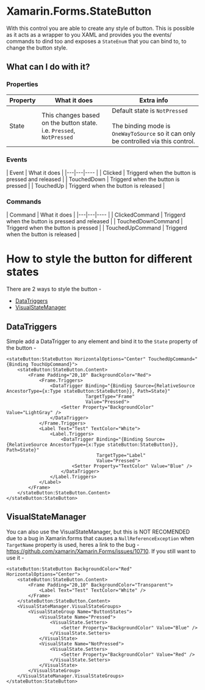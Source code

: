 # Xamarin.Forms.StateButton

With this control you are able to create any style of button.
This is possible as it acts as a wrapper to you XAML and provides you the events/ commands to dind too and exposes a `StateEnum` that you can bind to, to change the button style.

## What can I do with it?
### Properties
| Property | What it does | Extra info |
|---|---|---- |
| State | This changes based on the button state. i.e. `Pressed`, `NotPressed` | Default state is `NotPressed` <br/>  <br/> The binding mode is `OneWayToSource` so it can only be controlled via this control. |

### Events
| Event | What it does |
|---|---|---- |
| Clicked | Triggerd when the button is pressed and released |
| TouchedDown | Triggerd when the button is pressed |
| TouchedUp | Triggerd when the button is released |

### Commands
| Command | What it does |
|---|---|---- |
| ClickedCommand | Triggerd when the button is pressed and released |
| TouchedDownCommand | Triggerd when the button is pressed |
| TouchedUpCommand | Triggerd when the button is released |


# How to style the button for different states
There are 2 ways to style the button -
- [DataTriggers](https://docs.microsoft.com/en-us/xamarin/xamarin-forms/app-fundamentals/triggers#data-triggers)
- [VisualStateManager](https://docs.microsoft.com/en-us/xamarin/xamarin-forms/user-interface/visual-state-manager)

## DataTriggers
Simple add a DataTrigger to any element and bind it to the `State` property of the button - 
```xaml
<stateButton:StateButton HorizontalOptions="Center" TouchedUpCommand="{Binding TouchUpCommand}">
    <stateButton:StateButton.Content>
        <Frame Padding="20,10" BackgroundColor="Red">
            <Frame.Triggers>
                <DataTrigger Binding="{Binding Source={RelativeSource AncestorType={x:Type stateButton:StateButton}}, Path=State}"
                             TargetType="Frame"
                             Value="Pressed">
                    <Setter Property="BackgroundColor" Value="LightGray" />
                </DataTrigger>
            </Frame.Triggers>
            <Label Text="Test" TextColor="White">
                <Label.Triggers>
                    <DataTrigger Binding="{Binding Source={RelativeSource AncestorType={x:Type stateButton:StateButton}}, Path=State}"
                                 TargetType="Label"
                                 Value="Pressed">
                        <Setter Property="TextColor" Value="Blue" />
                    </DataTrigger>
                </Label.Triggers>
            </Label>
        </Frame>
    </stateButton:StateButton.Content>
</stateButton:StateButton>
```


## VisualStateManager
You can also use the VisualStateManager, but this is NOT RECOMENDED due to a bug in Xamarin.forms that causes a `NullReferenceException` when `TargetName` property is used, heres a link to the bug - https://github.com/xamarin/Xamarin.Forms/issues/10710.
If you still want to use it -
```xaml
<stateButton:StateButton BackgroundColor="Red" HorizontalOptions="Center">
    <stateButton:StateButton.Content>
        <Frame Padding="20,10" BackgroundColor="Transparent">
            <Label Text="Test" TextColor="White" />
        </Frame>
    </stateButton:StateButton.Content>
    <VisualStateManager.VisualStateGroups>
        <VisualStateGroup Name="ButtonStates">
            <VisualState Name="Pressed">
                <VisualState.Setters>
                    <Setter Property="BackgroundColor" Value="Blue" />
                </VisualState.Setters>
            </VisualState>
            <VisualState Name="NotPressed">
                <VisualState.Setters>
                    <Setter Property="BackgroundColor" Value="Red" />
                </VisualState.Setters>
            </VisualState>
        </VisualStateGroup>
    </VisualStateManager.VisualStateGroups>
</stateButton:StateButton>
```
